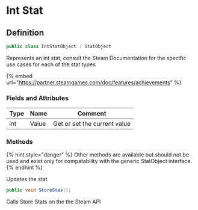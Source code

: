 # Int Stat

## Definition

```csharp
public class IntStatObject : StatObject
```

Represents an int stat, consult the Steam Documentation for the specific use cases for each of the stat types

{% embed url="https://partner.steamgames.com/doc/features/achievements" %}

### Fields and Attributes

| Type | Name  | Comment                      |
| ---- | ----- | ---------------------------- |
| int  | Value | Get or set the current value |

### Methods

{% hint style="danger" %}
Other methods are available but should not be used and exist only for compatability with the generic StatObject interface.
{% endhint %}

Updates the stat

```csharp
public void StoreStas();
```

Calls Store Stats on the the Steam API
